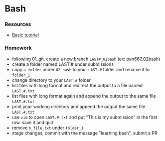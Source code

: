# Bash

### Resources
 - [Basic tutorial](https://ryanstutorials.net/linuxtutorial/)

### Homework
 - following [01_git](../01_git/), create a new branch `LAST#_02bash` (ex: pan667_02bash)
 - create a folder named LAST.# under submissions
 - copy `a_folder` under `02_bash` to your `LAST.#` folder and rename it to `folder_1`
 - change directory to your `LAST.#` folder
 - list files with long format and redirect the output to a file named `LAST.#.txt`
 - list files with long format again and append the output to the same file `LAST.#.txt`
 - print your working directory and append the output the same file `LAST.#.txt`
 - use `vim` to open `LAST.#.txt` and put "This is my submission" in the first row. save it and quit
 - remove `b_file.txt` under `folder_1`
 - stage changes, commit with the message "learning bash", submit a PR